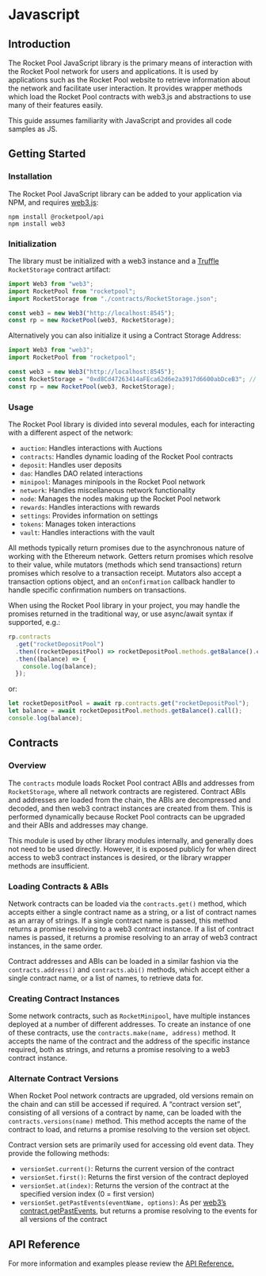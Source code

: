# Javascript

## Introduction

The Rocket Pool JavaScript library is the primary means of interaction with the Rocket Pool network for users and applications. It is used by applications such as the Rocket Pool website to retrieve information about the network and facilitate user interaction. It provides wrapper methods which load the Rocket Pool contracts with web3.js and abstractions to use many of their features easily.

This guide assumes familiarity with JavaScript and provides all code samples as JS.

## Getting Started

### Installation

The Rocket Pool JavaScript library can be added to your application via NPM, and requires [web3.js](https://github.com/ethereum/web3.js/):

```shell
npm install @rocketpool/api
npm install web3
```

### Initialization

The library must be initialized with a web3 instance and a [Truffle](https://github.com/trufflesuite/truffle) `RocketStorage` contract artifact:

```javascript
import Web3 from "web3";
import RocketPool from "rocketpool";
import RocketStorage from "./contracts/RocketStorage.json";

const web3 = new Web3("http://localhost:8545");
const rp = new RocketPool(web3, RocketStorage);
```

Alternatively you can also initialize it using a Contract Storage Address:

```javascript
import Web3 from "web3";
import RocketPool from "rocketpool";

const web3 = new Web3("http://localhost:8545");
const RocketStorage = "0xd8Cd47263414aFEca62d6e2a3917d6600abDceB3"; // Current Testnet Storage Contract
const rp = new RocketPool(web3, RocketStorage);
```

### Usage

The Rocket Pool library is divided into several modules, each for interacting with a different aspect of the network:

- `auction`: Handles interactions with Auctions
- `contracts`: Handles dynamic loading of the Rocket Pool contracts
- `deposit`: Handles user deposits
- `dao`: Handles DAO related interactions
- `minipool`: Manages minipools in the Rocket Pool network
- `network`: Handles miscellaneous network functionality
- `node`: Manages the nodes making up the Rocket Pool network
- `rewards`: Handles interactions with rewards
- `settings`: Provides information on settings
- `tokens`: Manages token interactions
- `vault`: Handles interactions with the vault

All methods typically return promises due to the asynchronous nature of working with the Ethereum network. Getters return promises which resolve to their value, while mutators (methods which send transactions) return promises which resolve to a transaction receipt. Mutators also accept a transaction options object, and an `onConfirmation` callback handler to handle specific confirmation numbers on transactions.

When using the Rocket Pool library in your project, you may handle the promises returned in the traditional way, or use async/await syntax if supported, e.g.:

```javascript
rp.contracts
  .get("rocketDepositPool")
  .then((rocketDepositPool) => rocketDepositPool.methods.getBalance().call())
  .then((balance) => {
    console.log(balance);
  });
```

or:

```javascript
let rocketDepositPool = await rp.contracts.get("rocketDepositPool");
let balance = await rocketDepositPool.methods.getBalance().call();
console.log(balance);
```

## Contracts

### Overview

The `contracts` module loads Rocket Pool contract ABIs and addresses from `RocketStorage`, where all network contracts are registered. Contract ABIs and addresses are loaded from the chain, the ABIs are decompressed and decoded, and then web3 contract instances are created from them. This is performed dynamically because Rocket Pool contracts can be upgraded and their ABIs and addresses may change.

This module is used by other library modules internally, and generally does not need to be used directly. However, it is exposed publicly for when direct access to web3 contract instances is desired, or the library wrapper methods are insufficient.

### Loading Contracts & ABIs

Network contracts can be loaded via the `contracts.get()` method, which accepts either a single contract name as a string, or a list of contract names as an array of strings. If a single contract name is passed, this method returns a promise resolving to a web3 contract instance. If a list of contract names is passed, it returns a promise resolving to an array of web3 contract instances, in the same order.

Contract addresses and ABIs can be loaded in a similar fashion via the `contracts.address()` and `contracts.abi()` methods, which accept either a single contract name, or a list of names, to retrieve data for.

### Creating Contract Instances

Some network contracts, such as `RocketMinipool`, have multiple instances deployed at a number of different addresses. To create an instance of one of these contracts, use the `contracts.make(name, address)` method. It accepts the name of the contract and the address of the specific instance required, both as strings, and returns a promise resolving to a web3 contract instance.

### Alternate Contract Versions

When Rocket Pool network contracts are upgraded, old versions remain on the chain and can still be accessed if required. A “contract version set”, consisting of all versions of a contract by name, can be loaded with the `contracts.versions(name)` method. This method accepts the name of the contract to load, and returns a promise resolving to the version set object.

Contract version sets are primarily used for accessing old event data. They provide the following methods:

- `versionSet.current()`: Returns the current version of the contract
- `versionSet.first()`: Returns the first version of the contract deployed
- `versionSet.at(index)`: Returns the version of the contract at the specified version index (0 = first version)
- `versionSet.getPastEvents(eventName, options)`: As per [web3’s contract.getPastEvents](https://web3js.readthedocs.io/en/v1.2.1/web3-eth-contract.html#getpastevents), but returns a promise resolving to the events for all versions of the contract

## API Reference

For more information and examples please review the [API Reference.](../../api/js/RocketPool.html#constructors)
